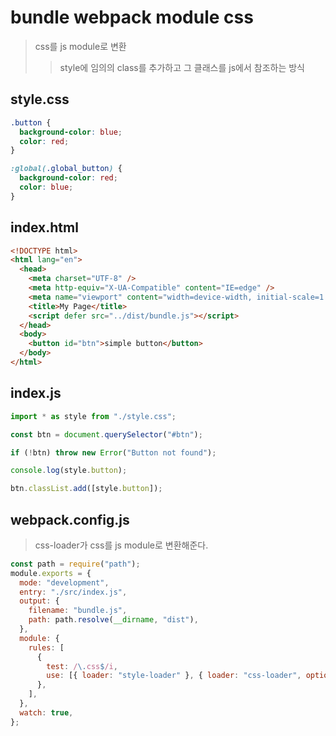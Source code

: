 # bundle webpack module css

> css를 js module로 변환
>
> > style에 임의의 class를 추가하고 그 클래스를 js에서 참조하는 방식

## style.css

```css
.button {
  background-color: blue;
  color: red;
}

:global(.global_button) {
  background-color: red;
  color: blue;
}
```

## index.html

```html
<!DOCTYPE html>
<html lang="en">
  <head>
    <meta charset="UTF-8" />
    <meta http-equiv="X-UA-Compatible" content="IE=edge" />
    <meta name="viewport" content="width=device-width, initial-scale=1.0" />
    <title>My Page</title>
    <script defer src="../dist/bundle.js"></script>
  </head>
  <body>
    <button id="btn">simple button</button>
  </body>
</html>
```

## index.js

```js
import * as style from "./style.css";

const btn = document.querySelector("#btn");

if (!btn) throw new Error("Button not found");

console.log(style.button);

btn.classList.add([style.button]);
```

## webpack.config.js

> css-loader가 css를 js module로 변환해준다.

```js
const path = require("path");
module.exports = {
  mode: "development",
  entry: "./src/index.js",
  output: {
    filename: "bundle.js",
    path: path.resolve(__dirname, "dist"),
  },
  module: {
    rules: [
      {
        test: /\.css$/i,
        use: [{ loader: "style-loader" }, { loader: "css-loader", options: { modules: true } }],
      },
    ],
  },
  watch: true,
};
```
